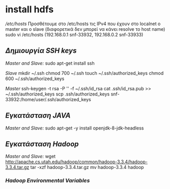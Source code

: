 # install hdfs

*/etc/hosts*
Προσθέτουμε στο /etc/hosts τις IPv4 που έχουν στο localnet ο master και ο slave (διαφορετικά δεν μπορεί να κάνει resolve το host name)
sudo vi /etc/hosts 
(192.168.0.1 	snf-33932, 192.168.0.2 	snf-33933)

## *Δημιουργία SSH keys*
*Master and Slave:*
sudo apt-get install ssh

*Slave*
mkdir ~/.ssh
chmod 700 ~/.ssh
touch ~/.ssh/authorized_keys
chmod 600 ~/.ssh/authorized_keys

*Master*
ssh-keygen -t rsa -P '' -f ~/.ssh/id_rsa
cat .ssh/id_rsa.pub >> ~/.ssh/authorized_keys
scp .ssh/authorized_keys snf-33932:/home/user/.ssh/authorized_keys

## *Εγκατάσταση JAVA*
*Master and Slave:*
sudo apt-get -y install openjdk-8-jdk-headless

## *Εγκατάσταση Hadoop*
*Master and Slave:*
wget http://apache.cs.utah.edu/hadoop/common/hadoop-3.3.4/hadoop-3.3.4.tar.gz
tar -xzf hadoop-3.3.4.tar.gz 
mv hadoop-3.3.4 hadoop

### *Hadoop Environmental Variables*
